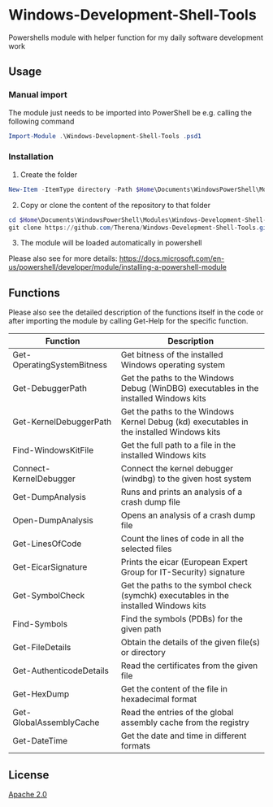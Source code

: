 # Windows-Development-Shell-Tools 

Powershells module with helper function for my daily software development work

## Usage

### Manual import
The module just needs to be imported into PowerShell be e.g. calling the following command
```powershell
Import-Module .\Windows-Development-Shell-Tools .psd1
```

### Installation

1) Create the folder
```powershell
New-Item -ItemType directory -Path $Home\Documents\WindowsPowerShell\Modules\Windows-Development-Shell-Tools 
```
2) Copy or clone the content of the repository to that folder
```powershell
cd $Home\Documents\WindowsPowerShell\Modules\Windows-Development-Shell-Tools
git clone https://github.com/Therena/Windows-Development-Shell-Tools.git .
```
3) The module will be loaded automatically in powershell

Please also see for more details: 
https://docs.microsoft.com/en-us/powershell/developer/module/installing-a-powershell-module

## Functions

Please also see the detailed description of the functions itself in the code or after importing 
the module by calling Get-Help for the specific function.

| Function  | Description  |
|-----------|--------------|
| Get-OperatingSystemBitness | Get bitness of the installed Windows operating system |
| Get-DebuggerPath | Get the paths to the Windows Debug (WinDBG) executables in the installed Windows kits |
| Get-KernelDebuggerPath | Get the paths to the Windows Kernel Debug (kd) executables in the installed Windows kits |
| Find-WindowsKitFile | Get the full path to a file in the installed Windows kits |
| Connect-KernelDebugger | Connect the kernel debugger (windbg) to the given host system |
| Get-DumpAnalysis | Runs and prints an analysis of a crash dump file |
| Open-DumpAnalysis | Opens an analysis of a crash dump file |
| Get-LinesOfCode | Count the lines of code in all the selected files |
| Get-EicarSignature | Prints the eicar (European Expert Group for IT-Security) signature |
| Get-SymbolCheck | Get the paths to the symbol check (symchk) executables in the installed Windows kits |
| Find-Symbols | Find the symbols (PDBs) for the given path |
| Get-FileDetails | Obtain the details of the given file(s) or directory |
| Get-AuthenticodeDetails | Read the certificates from the given file |
| Get-HexDump | Get the content of the file in hexadecimal format |
| Get-GlobalAssemblyCache | Read the entries of the global assembly cache from the registry |
| Get-DateTime | Get the date and time in different formats |

## License

[Apache 2.0](https://github.com/Therena/Windows-Development-Shell-Tools/blob/master/LICENSE)
